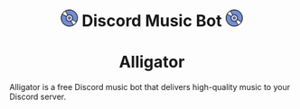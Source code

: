 <h1 align="center"><img src="./media/logo.gif" width="30px"> Discord Music Bot <img src="./media/logo.gif" width="30px"></h1>
<h1 align="center"> Alligator </h1>

Alligator is a free Discord music bot that delivers high-quality music to your Discord server.
